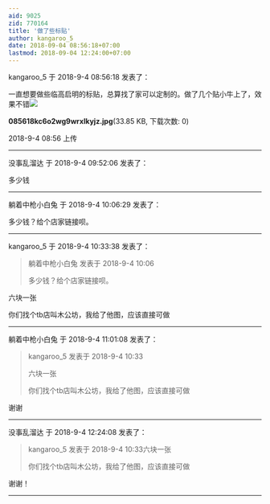 ```yaml
---
aid: 9025
zid: 770164
title: '做了些标贴'
author: kangaroo_5
date: 2018-09-04 08:56:18+07:00
lastmod: 2018-09-04 12:24:00+07:00
---
```


kangaroo_5 于 2018-9-4 08:56:18 发表了：

一直想要做些临高启明的标贴，总算找了家可以定制的。做了几个贴小牛上了，效果不错![](https://cdn.jsdelivr.net/gh/lzjluzijie/beichao@main/img/085618kc6o2wg9wrxlkyjz.jpg)



**085618kc6o2wg9wrxlkyjz.jpg**(33.85 KB, 下载次数: 0)



2018-9-4 08:56 上传

---------

没事乱溜达 于 2018-9-4 09:52:06 发表了：

多少钱

---------

躺着中枪小白兔 于 2018-9-4 10:06:29 发表了：

多少钱？给个店家链接呗。

---------

kangaroo_5 于 2018-9-4 10:33:38 发表了：

> 躺着中枪小白兔 发表于 2018-9-4 10:06
> 
> 多少钱？给个店家链接呗。



六块一张

你们找个tb店叫木公坊，我给了他图，应该直接可做

---------

躺着中枪小白兔 于 2018-9-4 11:01:08 发表了：

> kangaroo\_5 发表于 2018-9-4 10:33
> 
> 六块一张
> 
> 你们找个tb店叫木公坊，我给了他图，应该直接可做



谢谢

---------

没事乱溜达 于 2018-9-4 12:24:08 发表了：

> kangaroo\_5 发表于 2018-9-4 10:33六块一张
> 
> 你们找个tb店叫木公坊，我给了他图，应该直接可做



谢谢！

---------

